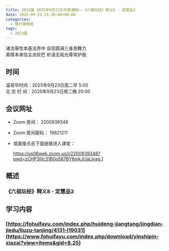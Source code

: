 ```yaml
---
title: 2023届 2025年9月23日共修通知——《六祖坛经》释义8 - 定慧品3
date: 2025-09-22 13:30:00+08:00
categories:
  - 慧灯禅修班
tags:
  - 2023届
---
```

诸法等性本基法界中 自现圆满三身游舞力\
离障本来怙主龙钦巴 祈请无垢光尊常护我

## 时间

温哥华时间：2025年9月23日周二早 5:00\
北 京 时 间：2025年9月23日周二晚 20:00

## 会议网址

* Zoom 房间： 2200939348[](https://us02web.zoom.us/j/7672270786?pwd=bjRzNVpOT0g1cWF3WWVqVE1PZzlWZz09)
* Zoom 房间密码： 19621211
* 或直接点击下面链接进入课堂：

  https://us06web.zoom.us/j/2200939348?pwd=zCHP3llIc31B0o587BY6mkJUaLIvag.1 

## 概述

### 《六祖坛经》释义8 - 定慧品3

## 学习内容

### [https://fohuifayu.com/index.php/huideng-jiangtang/jingdian-jiedu/liuzu-tanjing/4131-l19031](https://www.fohuifayu.com/index.php/download/yinshipin-xiazai?view=items&gid=8.25)
